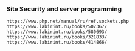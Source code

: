 ### Site Security and server programming 

```
https://www.php.net/manual/ru/ref.sockets.php
https://www.labirint.ru/books/507367/
https://www.labirint.ru/books/580693/
https://www.labirint.ru/books/321833/
https://www.labirint.ru/books/414866/
```